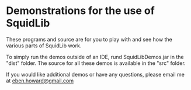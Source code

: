 # Demonstrations for the use of SquidLib

These programs and source are for you to play with and see how the various parts of SquidLib work.

To simply run the demos outside of an IDE, rund SquidLibDemos.jar in the "dist" folder. The source for all these demos is available in the "src" folder.

If you would like additional demos or have any questions, please email me at eben.howard@gmail.com